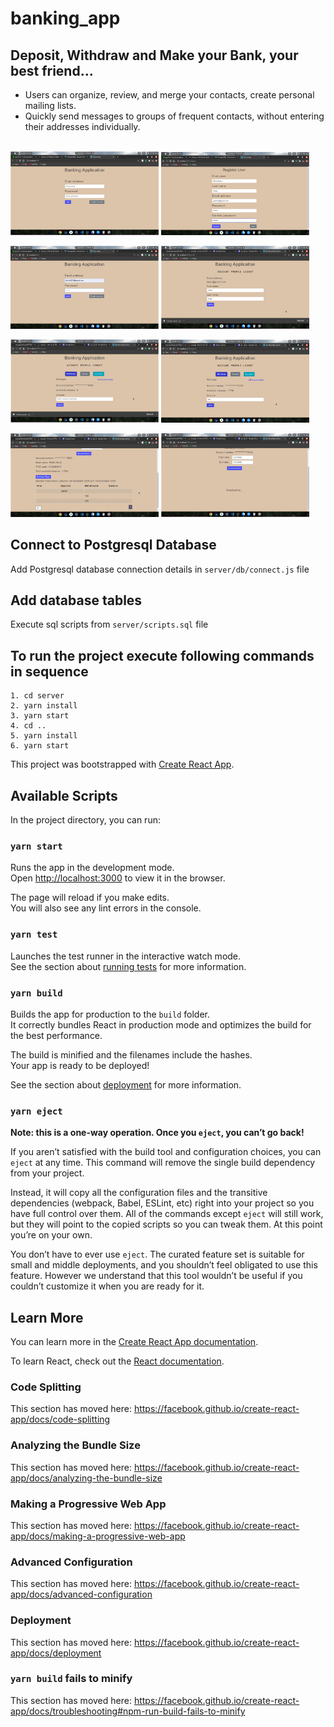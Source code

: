 # banking_app

## Deposit, Withdraw and Make your Bank, your best friend...

* Users can organize, review, and merge your contacts, create personal mailing lists.
* Quickly send messages to groups of frequent contacts, without entering their addresses individually.
<br><br>
<p float="left">
  <img src="https://raw.githubusercontent.com/vieee/banking_app/main/images/1.png" width="47%" />
  <img src="https://raw.githubusercontent.com/vieee/banking_app/main/images/2.png" width="47%" /> 
</p>
<p float="left">
  <img src="https://raw.githubusercontent.com/vieee/banking_app/main/images/3.png" width="47%" />
  <img src="https://raw.githubusercontent.com/vieee/banking_app/main/images/4.png" width="47%" /> 
</p>
<p float="left">
  <img src="https://raw.githubusercontent.com/vieee/banking_app/main/images/5.png" width="47%" />
  <img src="https://raw.githubusercontent.com/vieee/banking_app/main/images/6.png" width="47%" /> 
</p>
<p float="left">
  <img src="https://raw.githubusercontent.com/vieee/banking_app/main/images/7.png" width="47%" />
  <img src="https://raw.githubusercontent.com/vieee/banking_app/main/images/8.png" width="47%" /> 
</p>


## Connect to Postgresql Database

Add Postgresql database connection details in `server/db/connect.js` file

## Add database tables

Execute sql scripts from `server/scripts.sql` file

## To run the project execute following commands in sequence

    1. cd server
    2. yarn install
    3. yarn start
    4. cd ..
    5. yarn install
    6. yarn start


This project was bootstrapped with [Create React App](https://github.com/facebook/create-react-app).

## Available Scripts

In the project directory, you can run:

### `yarn start`

Runs the app in the development mode.<br />
Open [http://localhost:3000](http://localhost:3000) to view it in the browser.

The page will reload if you make edits.<br />
You will also see any lint errors in the console.

### `yarn test`

Launches the test runner in the interactive watch mode.<br />
See the section about [running tests](https://facebook.github.io/create-react-app/docs/running-tests) for more information.

### `yarn build`

Builds the app for production to the `build` folder.<br />
It correctly bundles React in production mode and optimizes the build for the best performance.

The build is minified and the filenames include the hashes.<br />
Your app is ready to be deployed!

See the section about [deployment](https://facebook.github.io/create-react-app/docs/deployment) for more information.

### `yarn eject`

**Note: this is a one-way operation. Once you `eject`, you can’t go back!**

If you aren’t satisfied with the build tool and configuration choices, you can `eject` at any time. This command will remove the single build dependency from your project.

Instead, it will copy all the configuration files and the transitive dependencies (webpack, Babel, ESLint, etc) right into your project so you have full control over them. All of the commands except `eject` will still work, but they will point to the copied scripts so you can tweak them. At this point you’re on your own.

You don’t have to ever use `eject`. The curated feature set is suitable for small and middle deployments, and you shouldn’t feel obligated to use this feature. However we understand that this tool wouldn’t be useful if you couldn’t customize it when you are ready for it.

## Learn More

You can learn more in the [Create React App documentation](https://facebook.github.io/create-react-app/docs/getting-started).

To learn React, check out the [React documentation](https://reactjs.org/).

### Code Splitting

This section has moved here: https://facebook.github.io/create-react-app/docs/code-splitting

### Analyzing the Bundle Size

This section has moved here: https://facebook.github.io/create-react-app/docs/analyzing-the-bundle-size

### Making a Progressive Web App

This section has moved here: https://facebook.github.io/create-react-app/docs/making-a-progressive-web-app

### Advanced Configuration

This section has moved here: https://facebook.github.io/create-react-app/docs/advanced-configuration

### Deployment

This section has moved here: https://facebook.github.io/create-react-app/docs/deployment

### `yarn build` fails to minify

This section has moved here: https://facebook.github.io/create-react-app/docs/troubleshooting#npm-run-build-fails-to-minify
